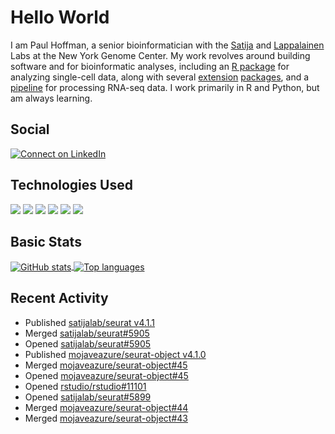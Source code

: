 
<!-- README.md is generated from README.Rmd. Please edit that file -->

# Hello World

I am Paul Hoffman, a senior bioinformatician with the
[Satija](https://satijalab.org) and [Lappalainen](https://tllab.org)
Labs at the New York Genome Center. My work revolves around building
software and for bioinformatic analyses, including an [R
package](https://github.com/satijalab/seurat) for analyzing single-cell
data, along with several
[extension](https://github.com/satijalab/seurat-data)
[packages](https://github.com/mojaveazure/seurat-disk), and a
[pipeline](https://github.com/LappalainenLab/RNApipeline) for processing
RNA-seq data. I work primarily in R and Python, but am always learning.

## Social

<!-- badges: start -->

[![Connect on
LinkedIn](https://img.shields.io/badge/--linkedin?label=LinkedIn&logo=LinkedIn&style=social)](https://www.linkedin.com/in/pauljhoffman)

<!-- badges: end -->

## Technologies Used

<!-- badges: start -->

![](https://img.shields.io/badge/r-%23276DC3.svg?&logo=r&logoColor=white)
![](https://img.shields.io/badge/python%20-%2314354C.svg?&logo=python&logoColor=white)
![](https://img.shields.io/badge/markdown-%23000000.svg?&logo=markdown&logoColor=white)
![](https://img.shields.io/badge/git%20-%23F05033.svg?&logo=git&logoColor=white)
![](https://img.shields.io/badge/github%20-%23121011.svg?&logo=github&logoColor=white)
![](https://img.shields.io/badge/docker%20-%230db7ed.svg?&logo=docker&logoColor=white)
<!-- ![](https://img.shields.io/badge/Google%20Cloud%20-%234285F4.svg?&logo=google-cloud&logoColor=white) -->
<!-- badges: end -->

## Basic Stats

<a href="https://github.com/anuraghazra/github-readme-stats">
<img align="center" src="https://github-readme-stats.vercel.app/api?username=mojaveazure&count_private=true&show_icons=true" alt="GitHub stats" />
</a> <a href="https://github.com/anuraghazra/github-readme-stats">
<img align="center" src="https://github-readme-stats.vercel.app/api/top-langs?username=mojaveazure&layout=compact" alt= "Top languages" />
</a>

## Recent Activity

-   Published [satijalab/seurat
    v4.1.1](https://github.com/satijalab/seurat/releases/tag/v4.1.1)
-   Merged
    [satijalab/seurat#5905](https://github.com/satijalab/seurat/pull/5905)
-   Opened
    [satijalab/seurat#5905](https://github.com/satijalab/seurat/pull/5905)
-   Published [mojaveazure/seurat-object
    v4.1.0](https://github.com/mojaveazure/seurat-object/releases/tag/v4.1.0)
-   Merged
    [mojaveazure/seurat-object#45](https://github.com/mojaveazure/seurat-object/pull/45)
-   Opened
    [mojaveazure/seurat-object#45](https://github.com/mojaveazure/seurat-object/pull/45)
-   Opened
    [rstudio/rstudio#11101](https://github.com/rstudio/rstudio/issues/11101)
-   Opened
    [satijalab/seurat#5899](https://github.com/satijalab/seurat/pull/5899)
-   Merged
    [mojaveazure/seurat-object#44](https://github.com/mojaveazure/seurat-object/pull/44)
-   Merged
    [mojaveazure/seurat-object#43](https://github.com/mojaveazure/seurat-object/pull/43)
